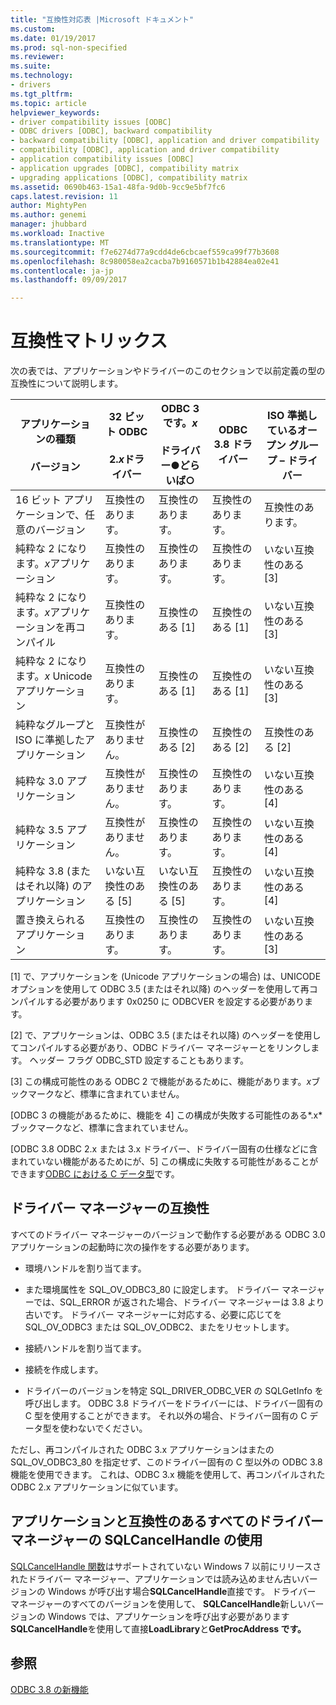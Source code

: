 ```yaml
---
title: "互換性対応表 |Microsoft ドキュメント"
ms.custom: 
ms.date: 01/19/2017
ms.prod: sql-non-specified
ms.reviewer: 
ms.suite: 
ms.technology:
- drivers
ms.tgt_pltfrm: 
ms.topic: article
helpviewer_keywords:
- driver compatibility issues [ODBC]
- ODBC drivers [ODBC], backward compatibility
- backward compatibility [ODBC], application and driver compatibility
- compatibility [ODBC], application and driver compatibility
- application compatibility issues [ODBC]
- application upgrades [ODBC], compatibility matrix
- upgrading applications [ODBC], compatibility matrix
ms.assetid: 0690b463-15a1-48fa-9d0b-9cc9e5bf7fc6
caps.latest.revision: 11
author: MightyPen
ms.author: genemi
manager: jhubbard
ms.workload: Inactive
ms.translationtype: MT
ms.sourcegitcommit: f7e6274d77a9cdd4de6cbcaef559ca99f77b3608
ms.openlocfilehash: 8c980058ea2cacba7b9160571b1b42884ea02e41
ms.contentlocale: ja-jp
ms.lasthandoff: 09/09/2017

---
```

# <a name="compatibility-matrix"></a>互換性マトリックス
次の表では、アプリケーションやドライバーのこのセクションで以前定義の型の互換性について説明します。  
  
|アプリケーションの種類<br /><br /> バージョン|32 ビット ODBC<br /><br /> 2.*x*ドライバー|ODBC 3 です。*x*<br /><br /> ドライバー●どらいば○|ODBC 3.8 ドライバー|ISO 準拠しているオープン グループ – ドライバー|  
|--------------------------------------|-----------------------------------|---------------------------|---------------------|-----------------------------------------|  
|16 ビット アプリケーションで、任意のバージョン|互換性のあります。|互換性のあります。|互換性のあります。|互換性のあります。|  
|純粋な 2 になります。*x*アプリケーション|互換性のあります。|互換性のあります。|互換性のあります。|いない互換性のある [3]|  
|純粋な 2 になります。*x*アプリケーションを再コンパイル|互換性のあります。|互換性のある [1]|互換性のある [1]|いない互換性のある [3]|  
|純粋な 2 になります。*x* Unicode アプリケーション|互換性のあります。|互換性のある [1]|互換性のある [1]|いない互換性のある [3]|  
|純粋なグループと ISO に準拠したアプリケーション|互換性がありません。|互換性のある [2]|互換性のある [2]|互換性のある [2]|  
|純粋な 3.0 アプリケーション|互換性がありません。|互換性のあります。|互換性のあります。|いない互換性のある [4]|  
|純粋な 3.5 アプリケーション|互換性がありません。|互換性のあります。|互換性のあります。|いない互換性のある [4]|  
|純粋な 3.8 (またはそれ以降) のアプリケーション|いない互換性のある [5]|いない互換性のある [5]|互換性のあります。|いない互換性のある [4]|  
|置き換えられるアプリケーション|互換性のあります。|互換性のあります。|互換性のあります。|いない互換性のある [3]|  
  
 [1] で、アプリケーションを (Unicode アプリケーションの場合) は、UNICODE オプションを使用して ODBC 3.5 (またはそれ以降) のヘッダーを使用して再コンパイルする必要があります 0x0250 に ODBCVER を設定する必要があります。  
  
 [2] で、アプリケーションは、ODBC 3.5 (またはそれ以降) のヘッダーを使用してコンパイルする必要があり、ODBC ドライバー マネージャーとをリンクします。 ヘッダー フラグ ODBC_STD 設定することもあります。  
  
 [3] この構成可能性のある ODBC 2 で機能があるために、機能があります。*x*ブックマークなど、標準に含まれていません。  
  
 [ODBC 3 の機能があるために、機能を 4] この構成が失敗する可能性のある*.x*ブックマークなど、標準に含まれていません。  
  
 [ODBC 3.8 ODBC 2.x または 3.x ドライバー、ドライバー固有の仕様などに含まれていない機能があるためにが、5] この構成に失敗する可能性があることができます[ODBC における C データ型](../../../odbc/reference/develop-app/c-data-types-in-odbc.md)です。  
  
## <a name="driver-manager-compatibility"></a>ドライバー マネージャーの互換性  
 すべてのドライバー マネージャーのバージョンで動作する必要がある ODBC 3.0 アプリケーションの起動時に次の操作をする必要があります。  
  
-   環境ハンドルを割り当てます。  
  
-   また環境属性を SQL_OV_ODBC3_80 に設定します。 ドライバー マネージャーでは、SQL_ERROR が返された場合、ドライバー マネージャーは 3.8 より古いです。 ドライバー マネージャーに対応する、必要に応じてを SQL_OV_ODBC3 または SQL_OV_ODBC2、またをリセットします。  
  
-   接続ハンドルを割り当てます。  
  
-   接続を作成します。  
  
-   ドライバーのバージョンを特定 SQL_DRIVER_ODBC_VER の SQLGetInfo を呼び出します。 ODBC 3.8 ドライバーをドライバーには、ドライバー固有の C 型を使用することができます。 それ以外の場合、ドライバー固有の C データ型を使わないでください。  
  
 ただし、再コンパイルされた ODBC 3.x アプリケーションはまたの SQL_OV_ODBC3_80 を指定せず、このドライバー固有の C 型以外の ODBC 3.8 機能を使用できます。 これは、ODBC 3.x 機能を使用して、再コンパイルされた ODBC 2.x アプリケーションに似ています。  
  
## <a name="using-sqlcancelhandle-in-an-application-compatible-with-all-driver-managers"></a>アプリケーションと互換性のあるすべてのドライバー マネージャーの SQLCancelHandle の使用  
 [SQLCancelHandle 関数](../../../odbc/reference/syntax/sqlcancelhandle-function.md)はサポートされていない Windows 7 以前にリリースされたドライバー マネージャー、アプリケーションでは読み込めません古いバージョンの Windows が呼び出す場合**SQLCancelHandle**直接です。 ドライバー マネージャーのすべてのバージョンを使用して、 **SQLCancelHandle**新しいバージョンの Windows では、アプリケーションを呼び出す必要があります**SQLCancelHandle**を使用して直接**LoadLibrary**と**GetProcAddress です。**  
  
## <a name="see-also"></a>参照  
 [ODBC 3.8 の新機能](../../../odbc/reference/what-s-new-in-odbc-3-8.md)

